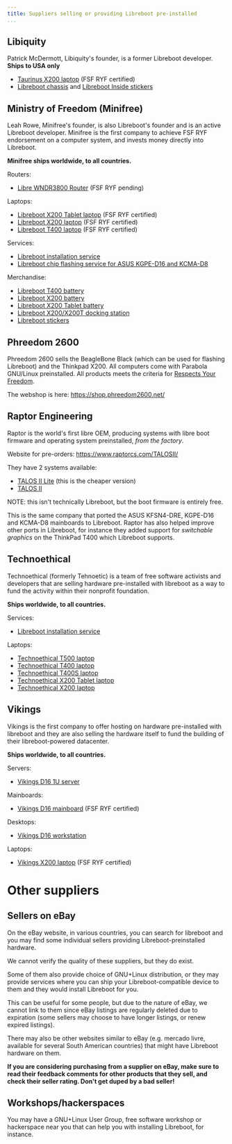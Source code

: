 ```yaml
---
title: Suppliers selling or providing Libreboot pre-installed
...
```


Libiquity
---------

Patrick McDermott, Libiquity's founder, is a former Libreboot
developer. **Ships to USA only**

-   [Taurinus X200 laptop](https://shop.libiquity.com/product/taurinus-x200) (FSF RYF certified)
-   [Libreboot chassis](https://shop.libiquity.com/product/libreboot-stickers-shaped-matte-vinyl-2x2.25-3-pack) and [Libreboot Inside stickers](https://shop.libiquity.com/product/libreboot-inside-case-badges-3-pack)

Ministry of Freedom (Minifree)
------------------------------

Leah Rowe, Minifree's founder, is also Libreboot's founder and is an active
Libreboot developer. Minifree is the first company to achieve FSF RYF
endorsement on a computer system, and invests money directly into Libreboot.

**Minifree ships worldwide, to all countries.**

Routers:

-   [Libre WNDR3800 Router](https://minifree.org/product/minifree-wndr3800-libre-router/) (FSF RYF pending)

Laptops:

-   [Libreboot X200 Tablet laptop](https://minifree.org/product/libreboot-x200-tablet/) (FSF RYF certified)
-   [Libreboot X200 laptop](https://minifree.org/product/libreboot-x200/) (FSF RYF certified)
-   [Libreboot T400 laptop](https://minifree.org/product/libreboot-t400/) (FSF RYF certified)

Services:

-   [Libreboot installation service](https://minifree.org/product/libreboot-installation-service/)
-   [Libreboot chip flashing service for ASUS KGPE-D16 and KCMA-D8](https://minifree.org/product/d8-d16-chipflash/)

Merchandise:

-   [Libreboot T400 battery](https://minifree.org/product/libreboot-t400-battery/)
-   [Libreboot X200 battery](https://minifree.org/product/libreboot-x200-battery/)
-   [Libreboot X200 Tablet battery](https://minifree.org/product/libreboot-x200-tablet-battery/)
-   [Libreboot X200/X200T docking station](https://minifree.org/product/docking-station-for-libreboot-x200/)
-   [Libreboot stickers](https://minifree.org/product/libreboot-stickers/)

Phreedom 2600
------------------

Phreedom 2600 sells the BeagleBone Black (which can be used for flashing Libreboot)
and the Thinkpad X200. All computers come with Parabola GNU/Linux preinstalled.
All products meets the criteria for [Respects Your Freedom](https://fsf.org/ryf).

The webshop is here:
<https://shop.phreedom2600.net/>

Raptor Engineering
------------------

Raptor is the world's first libre OEM, producing systems with libre boot
firmware and operating system preinstalled, *from the factory*.

Website for pre-orders:
<https://www.raptorcs.com/TALOSII/>

They have 2 systems available:

- [TALOS II Lite](https://secure.raptorcs.com/content/TL1BC1/purchase.html)
  (this is the cheaper version)
- [TALOS II](https://secure.raptorcs.com/content/TL2WK2/intro.html)

NOTE: this isn't technically Libreboot, but the boot firmware is entirely free.

This is the same company that ported the ASUS KFSN4-DRE, KGPE-D16 and KCMA-D8
mainboards to Libreboot. Raptor has also helped improve other ports in Libreboot,
for instance they added support for *switchable graphics* on the ThinkPad T400
which Libreboot supports.

Technoethical
-------------

Technoethical (formerly Tehnoetic) is a team of free software activists and
developers that are selling hardware pre-installed with libreboot as a way to
fund the activity within their nonprofit foundation.

**Ships worldwide, to all countries.**

Services:

-   [Libreboot installation service](https://tehnoetic.com/tet-lis)

Laptops:

-   [Technoethical T500 laptop](https://tehnoetic.com/tet-t500)
-   [Technoethical T400 laptop](https://tehnoetic.com/tet-t400)
-   [Technoethical T400S laptop](https://tehnoetic.com/tet-t400s)
-   [Technoethical X200 Tablet laptop](https://tehnoetic.com/tet-x200t)
-   [Technoethical X200 laptop](https://tehnoetic.com/tet-x200)

Vikings
-------

Vikings is the first company to offer hosting on hardware pre-installed with
libreboot and they are also selling the hardware itself to fund the building
of their libreboot-powered datacenter.

**Ships worldwide, to all countries.**

Servers:

-   [Vikings D16 1U server](https://store.vikings.net/libre-friendly-hardware/the-server-1u)

Mainboards:

-   [Vikings D16 mainboard](https://store.vikings.net/libre-friendly-hardware/d16-ryf-certfied) (FSF RYF certified)

Desktops:

-   [Vikings D16 workstation](https://store.vikings.net/libre-friendly-hardware/vikings-d16-workstation)

Laptops:

-   [Vikings X200 laptop](https://store.vikings.net/libre-friendly-hardware/x200-ryf-certfied) (FSF RYF certified)

Other suppliers
===============

Sellers on eBay
---------------

On the eBay website, in various countries, you can search for libreboot and
you may find some individual sellers providing Libreboot-preinstalled hardware.

We cannot verify the quality of these suppliers, but they do exist.

Some of them also provide choice of GNU+Linux distribution, or they may provide
services where you can ship your Libreboot-compatible device to them and they
would install Libreboot for you.

This can be useful for some people, but due to the nature of eBay, we cannot
link to them since eBay listings are regularly deleted due to expiration (some
sellers may choose to have longer listings, or renew expired listings).

There may also be other websites similar to eBay (e.g. mercado livre, available
for several South American countries) that might have Libreboot hardware on
them.

**If you are considering purchasing from a supplier on eBay, make sure to read
their feedback comments for other products that they sell, and check their
seller rating. Don't get duped by a bad seller!**

Workshops/hackerspaces
----------------------

You may have a GNU+Linux User Group, free software workshop or hackerspace near
you that can help you with installing Libreboot, for instance.

